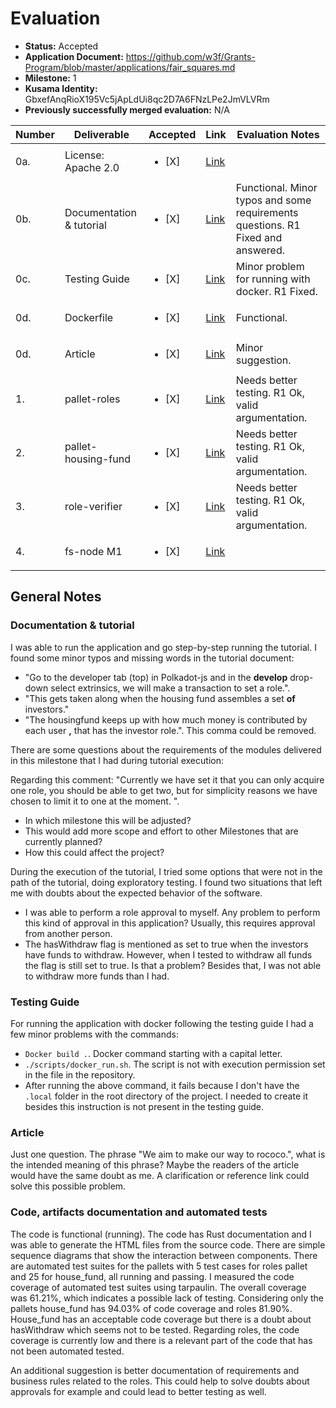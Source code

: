 # Evaluation

- **Status:** Accepted
- **Application Document:** https://github.com/w3f/Grants-Program/blob/master/applications/fair_squares.md
- **Milestone:** 1
- **Kusama Identity:** GbxefAnqRioX195Vc5jApLdUi8qc2D7A6FNzLPe2JmVLVRm
- **Previously successfully merged evaluation:** N/A

| Number | Deliverable              | Accepted               | Link                                                                                                               | Evaluation Notes                                                                |
| ------ | ------------------------ | ---------------------- | ------------------------------------------------------------------------------------------------------------------ | ------------------------------------------------------------------------------- |
| 0a.    | License: Apache 2.0      | <ul><li>[X] </li></ul> | [Link](https://github.com/Fair-Squares/fair-squares/blob/main/LICENSE)                                             |                                                                                 |
| 0b.    | Documentation & tutorial | <ul><li>[X] </li></ul> | [Link](https://docs.google.com/document/d/186XCQliGloijWBnk4N5HivKt9TyXG3PUM1I6C1994CQ/edit#heading=h.wpxzjrnoi4x) | Functional. Minor typos and some requirements questions. R1 Fixed and answered. |
| 0c.    | Testing Guide            | <ul><li>[X] </li></ul> | [Link](https://github.com/Fair-Squares/fair-squares#run-all-tests)                                                 | Minor problem for running with docker. R1 Fixed.                                |
| 0d.    | Dockerfile               | <ul><li>[X] </li></ul> | [Link](https://github.com/Fair-Squares/fair-squares/blob/main/Dockerfile)                                          | Functional.                                                                     |
| 0d.    | Article                  | <ul><li>[X] </li></ul> | [Link](https://docs.google.com/document/d/1YT5tLNmcCsrmn4_2W9UHZb1QgTiRo0inVWUUvr8sr5M/edit?usp=sharing)           | Minor suggestion.                                                               |
| 1.     | pallet-roles             | <ul><li>[X] </li></ul> | [Link](https://github.com/Fair-Squares/fair-squares/tree/main/pallets/roles)                                       | Needs better testing. R1 Ok, valid argumentation.                               |
| 2.     | pallet-housing-fund      | <ul><li>[X] </li></ul> | [Link](https://github.com/Fair-Squares/fair-squares/tree/main/pallets/housing_fund)                                | Needs better testing. R1 Ok, valid argumentation.                               |
| 3.     | role-verifier            | <ul><li>[X] </li></ul> | [Link](https://github.com/Fair-Squares/fair-squares/blob/main/pallets/roles/src/lib.rs#L208-L251)                  | Needs better testing. R1 Ok, valid argumentation.                               |
| 4.     | fs-node M1               | <ul><li>[X] </li></ul> | [Link](https://github.com/Fair-Squares/fair-squares)                                                               |                                                                                 |

## General Notes

### Documentation & tutorial

I was able to run the application and go step-by-step running the tutorial. I found some minor typos and missing words in the tutorial document:

- "Go to the developer tab (top) in Polkadot-js and in the **develop** drop-down select extrinsics, we will make a transaction to set a role.".
- "This gets taken along when the housing fund assembles a set **of** investors."
- "The housingfund keeps up with how much money is contributed by each user **,** that has the investor role.". This comma could be removed.

There are some questions about the requirements of the modules delivered in this milestone that I had during tutorial execution:

Regarding this comment: "Currently we have set it that you can only acquire one role, you should be able to get two, but for simplicity reasons we have chosen to limit it to one at the moment. ".

- In which milestone this will be adjusted?
- This would add more scope and effort to other Milestones that are currently planned?
- How this could affect the project?

During the execution of the tutorial, I tried some options that were not in the path of the tutorial, doing exploratory testing. I found two situations that left me with doubts about the expected behavior of the software.

- I was able to perform a role approval to myself. Any problem to perform this kind of approval in this application? Usually, this requires approval from another person.
- The hasWithdraw flag is mentioned as set to true when the investors have funds to withdraw. However, when I tested to withdraw all funds the flag is still set to true. Is that a problem? Besides that, I was not able to withdraw more funds than I had.

### Testing Guide

For running the application with docker following the testing guide I had a few minor problems with the commands:

- `Docker build .`. Docker command starting with a capital letter.
- `./scripts/docker_run.sh`. The script is not with execution permission set in the file in the repository.
- After running the above command, it fails because I don't have the `.local` folder in the root directory of the project. I needed to create it besides this instruction is not present in the testing guide.

### Article

Just one question. The phrase "We aim to make our way to rococo.", what is the intended meaning of this phrase? Maybe the readers of the article would have the same doubt as me.
A clarification or reference link could solve this possible problem.

### Code, artifacts documentation and automated tests

The code is functional (running).
The code has Rust documentation and I was able to generate the HTML files from the source code.
There are simple sequence diagrams that show the interaction between components.
There are automated test suites for the pallets with 5 test cases for roles pallet and 25 for house_fund, all running and passing.
I measured the code coverage of automated test suites using tarpaulin. The overall coverage was 61.21%, which indicates a possible lack of testing.
Considering only the pallets house_fund has 94.03% of code coverage and roles 81.90%.
House_fund has an acceptable code coverage but there is a doubt about hasWithdraw which seems not to be tested.
Regarding roles, the code coverage is currently low and there is a relevant part of the code that has not been automated tested.

An additional suggestion is better documentation of requirements and business rules related to the roles. This could help to solve doubts about approvals for example and could lead to better testing as well.
